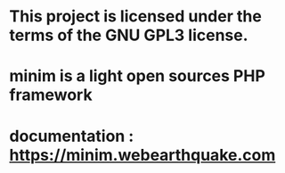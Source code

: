 # This project is licensed under the terms of the GNU GPL3 license.
# minim is a light open sources PHP framework
# documentation : https://minim.webearthquake.com
